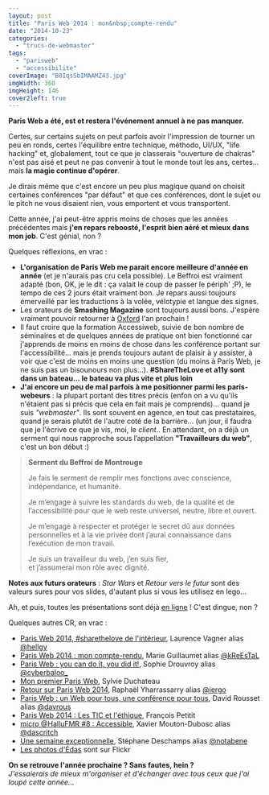 ```yaml
---
layout: post
title: "Paris Web 2014 : mon&nbsp;compte-rendu"
date: "2014-10-23"
categories: 
  - "trucs-de-webmaster"
tags: 
  - "parisweb"
  - "accessibilite"
coverImage: "B0IqsSbIMAAMZ43.jpg"
imgWidth: 360
imgHeight: 146
cover2left: true
---
```


**Paris Web a été, est et restera l'événement annuel à ne pas manquer.**

Certes, sur certains sujets on peut parfois avoir l'impression de tourner un peu en ronds, certes l'équilibre entre technique, méthodo, UI/UX, "life hacking" et, globalement, tout ce que je classerais "ouverture de chakras" n'est pas aisé et peut ne pas convenir à tout le monde tout les ans, certes... mais **la magie continue d'opérer**.

Je dirais même que c'est encore un peu plus magique quand on choisit certaines conférences "par défaut" et que ces conférences, dont le sujet ou le pitch ne vous disaient rien, vous emportent et vous transportent.

Cette année, j'ai peut-être appris moins de choses que les années précédentes mais **j'en repars reboosté, l'esprit bien aéré et mieux dans mon job**. C'est génial, non ?

Quelques réflexions, en vrac :

- **L'organisation de Paris Web me parait encore meilleure d'année en année** (et je n'aurais pas cru cela possible). Le Beffroi est vraiment adapté (bon, OK, je le dit : ça valait le coup de passer le périph' ;P), le tempo de ces 2 jours était vraiment bon. Je repars aussi toujours émerveillé par les traductions à la volée, vélotypie et langue des signes.
- Les orateurs de **Smashing Magazine** sont toujours aussi bons. J'espère vraiment pouvoir retourner à [Oxford](http://smashingconf.com/oxford-2015/) l'an prochain !
- Il faut croire que la formation Accessiweb, suivie de bon nombre de séminaires et de quelques années de pratique ont bien fonctionné car j'apprends de moins en moins de chose dans les conférence portant sur l'accessibilité... mais je prends toujours autant de plaisir à y assister, à voir que c'est de moins en moins une question (du moins à Paris Web, je ne suis pas un bisounours non plus...). **#ShareTheLove et a11y sont dans un bateau... le bateau va plus vite et plus loin**
- **J'ai encore un peu de mal parfois à me positionner parmi les paris-webeurs** : la plupart portant des titres précis (enfon on a vu qu'ils n'étaient pas si précis que cela en fait mais je comprends)... quand je suis _"webmaster"_. Ils sont souvent en agence, en tout cas prestataires, quand je serais plutôt de l'autre coté de la barrière... (un jour, il faudra que je l'écrive ce que je vis, moi, le _client_.. En attendant, on a déjà un serment qui nous rapproche sous l’appellation **"Travailleurs du web"**, c'est un bon début :)

> **Serment du Beffroi de Montrouge**
> 
> Je fais le serment de remplir mes fonctions avec conscience, indépendance, et humanité.
> 
> Je m’engage à suivre les standards du web, de la qualité et de l’accessibilité pour que le web reste universel, neutre, libre et ouvert.
> 
> Je m’engage à respecter et protéger le secret dû aux données personnelles et à la vie privée dont j’aurai connaissance dans l’exécution de mon travail.
> 
> Je suis un travailleur du web, j’en suis fier,  
> et j’assumerai mon rôle avec dignité.

**Notes aux futurs orateurs** : _Star Wars_ et _Retour vers le futur_ sont des valeurs sures pour vos slides, d'autant plus si vous les utilisez en lego...

Ah, et puis, toutes les présentations sont déjà [en ligne](http://www.blog-nouvelles-technologies.fr/archives/37826/paris-web-cest-fini-mais-consolons-nous-avec-toutes-les-presentations/) ! C'est dingue, non ?

Quelques autres CR, en vrac :

- [Paris Web 2014, #sharethelove de l'intérieur](http://t.co/YCLvK2s0Cu), Laurence Vagner alias [@hellgy](https://twitter.com/hellgy)
- [Paris Web 2014 : mon compte-rendu](http://marieguillaumet.com/paris-web-2014-mon-compte-rendu/), Marie Guillaumet alias [@kReEsTaL](https://twitter.com/kReEsTaL)
- [Paris Web : you can do it, you did it!](http://www.vismaviedesourde.fr/paris-web-you-can-do-it-you-did-it/), Sophie Drouvroy alias [@cyberbaloo\_](https://twitter.com/cyberbaloo_)
- [Mon premier Paris Web](http://t.co/cHideXPdEf), Sylvie Duchateau
- [Retour sur Paris Web 2014](http://t.co/HYIqL1EX3C), Raphaël Yharrassarry alias [@iergo](https://twitter.com/iergo)
- [Paris Web : un Web pour tous, une conférence pour tous](http://facecacheeduhandicap.com/2014/10/18/paris-web-un-web-pour-tous-une-confrence-pour-tous/), David Rousset alias [@davrous](https://twitter.com/davrous)
- [Paris Web 2014 : Les TIC et l'éthique](http://t.co/5ArNPtSwN3), François Petitit
- [micro @HalluFMR #8 : Accessible](http://t.co/Wuj8Eho8sv), Xavier Mouton-Dubosc alias [@dascritch](https://twitter.com/dascritch)
- [Une semaine exceptionnelle](http://nota-bene.org/Une-semaine-exceptionnelle), Stéphane Deschamps alias [@notabene](https://twitter.com/notabene)
- [Les photos d'Édas](https://www.flickr.com/photos/24231000@N03/sets/72157646534899703/) sont sur Flickr

**On se retrouve l'année prochaine ? Sans fautes, hein ?**  
_J'essaierais de mieux m'organiser et d'échanger avec tous ceux que j'ai loupé cette année..._
